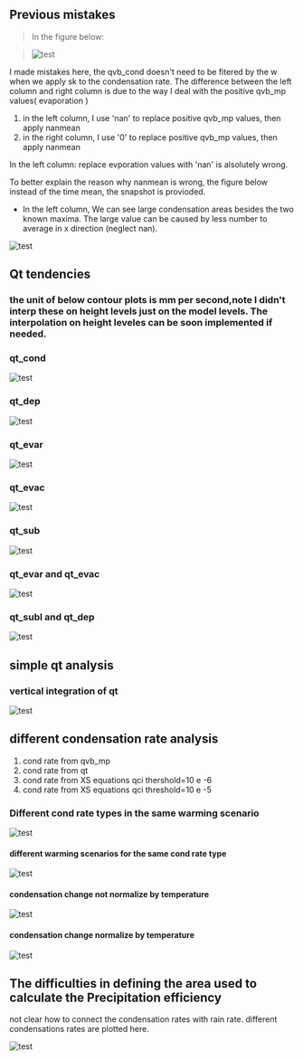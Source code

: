 

## Previous mistakes

>    In the figure below:

> ![test](https://github.com/JiananChenUST/random_pic_years/blob/main/qvb_cond_detail_contour_20_levels_2.png)


I made mistakes here, the qvb_cond doesn't need to be fitered by the w when we apply sk to the condensation rate. The difference between the left column and right column is due to the way I deal with the positive qvb_mp values( evaporation )

1. in the left column, I use 'nan' to replace positive qvb_mp values, then apply nanmean 
2. in the right column, I use '0' to replace positive qvb_mp values, then apply nanmean

In the left column: replace evporation values with 'nan' is alsolutely wrong.




To better explain the reason why nanmean is wrong, the figure below instead of the time mean, the snapshot is provioded.

* In the left column, We can see large condensation areas besides the two known maxima. The large value can be caused by less number to average in x direction (neglect nan).

![test](https://github.com/JiananChenUST/random_pic_years/blob/main/qvb_weighted_or_not_in_t_series.png)



## Qt tendencies

### the unit of below contour plots is mm per second,note I didn't interp these on height levels just on the model levels. The interpolation on height leveles can be soon implemented if needed.
### qt_cond
![test](https://github.com/JiananChenUST/random_pic_years/blob/main/qt_cond_no_weighted.png)

### qt_dep
![test](https://github.com/JiananChenUST/random_pic_years/blob/main/qt_dep_no_weighted.png)

### qt_evar
![test](https://github.com/JiananChenUST/random_pic_years/blob/main/qt_evar_no_weighted.png)

### qt_evac
![test](https://github.com/JiananChenUST/random_pic_years/blob/main/qt_evac_no_weighted.png)

### qt_sub
![test](https://github.com/JiananChenUST/random_pic_years/blob/main/qt_subl_no_weighted.png)

### qt_evar and qt_evac
![test](https://github.com/JiananChenUST/random_pic_years/blob/main/qt_evar_evac_no_weighted.png)

### qt_subl and qt_dep 
![test](https://github.com/JiananChenUST/random_pic_years/blob/main/qt_subl_dep_no_weighted.png)

## simple qt analysis

### vertical integration of qt

![test](https://github.com/JiananChenUST/random_pic_years/blob/main/qt_2d_analysis.png)


## different condensation rate analysis
1. cond rate from qvb_mp
2. cond rate from qt
3. cond rate from XS equations qci thershold=10 e -6
4. cond rate from XS equations qci threshold=10 e -5

### Different cond rate types in the same warming scenario

![test](https://github.com/JiananChenUST/random_pic_years/blob/main/cond_compare1.png)

#### different warming scenarios for the same cond rate type

![test](https://github.com/JiananChenUST/random_pic_years/blob/main/cond_compare2.png)

#### condensation change not normalize by temperature

![test](https://github.com/JiananChenUST/random_pic_years/blob/main/cond_increasement_compare.png)

#### condensation change normalize by temperature

![test](https://github.com/JiananChenUST/random_pic_years/blob/main/cond_increasement_compare_normalize.png)

## The difficulties in defining the area used to calculate the Precipitation efficiency

not clear how to connect the condensation rates with rain rate. different condensations rates are plotted here.

![test](https://github.com/JiananChenUST/random_pic_years/blob/main/how_to_select_pe_region.png)

